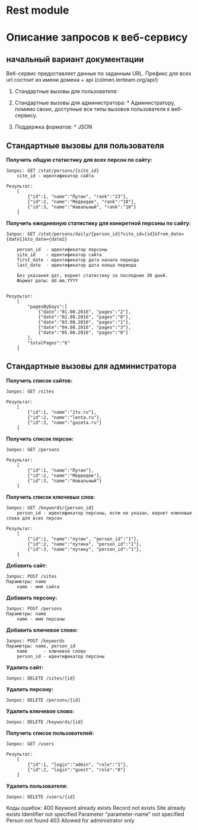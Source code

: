 # Rest module
# Описание запросов к веб-сервису
## начальный вариант документации

Веб-сервис предоставляет данные по заданным URL. 
Префикс для всех url состоит из имени домена + api (colmen.lenteam.org/api/)

  1. 	Стандартные вызовы для пользователя:
   
  2. 	Стандартные вызовы для администратора:
    * 	Администратору, помимо своих, доступные все типы вызовов пользователя к веб-сервису.

  3. Поддержка форматов:
    *   JSON
    
## Стандартные вызовы для пользователя

**Получить общую статистику для всех персон по сайту:**
```
Запрос: GET /stat/persons/{site_id}
    site_id - идентификатор сайта

Результат:
    [
        {"id":1, "name":"Путин", "rank":"23"},
        {"id":2, "name":"Медведев", "rank":"18"},
        {"id":3, "name":"Навальный", "rank":"10"}
    ]
```

**Получить ежедневную статистику для конкретной персоны по сайту:**
```
Запрос: GET /stat/persons/daily/{person_id}?site_id={id}&from_date={date1}&to_date={date2}

    person_id  - идентификатор персоны
    site_id    - идентификатор сайта
    first_date - идентификатор дата начала периода
    last_date  - идентификатор дата конца периода
    
	Без указания дат, вернет статистику за последние 30 дней.
	Формат даты: dd.mm.YYYY


Результат:
    [
        "pagesByDays":[
            {"date":"01.08.2016", "pages":"2"},
            {"date":"02.08.2016", "pages":"0"},
            {"date":"03.08.2016", "pages":"1"},
            {"date":"04.08.2016", "pages":"3"},
            {"date":"05.08.2016", "pages":"0"}
        ],
        "totalPages":"6"
    ]
```

## Стандартные вызовы для администратора

**Получить список сайтов:**
```
Запрос: GET /sites

Результат:
    [
        {"id":1, "name":"1tv.ru"},
        {"id":2, "name":"lenta.ru"},
        {"id":3, "name":"gazeta.ru"}
    ]
```

**Получить список персон:**
```
Запрос: GET /persons

Результат:
    [
        {"id":1, "name":"Путин"},
        {"id":2, "name":"Медведев"},
        {"id":3, "name":"Навальный"}
    ]
```

**Получить список ключевых слов:**
```
Запрос: GET /keywords/{person_id}
    person_id - идентификатор персоны, если не указан, вернет ключевые слова для всех персон

Результат:
    [
        {"id":1, "name":"путин", "person_id":"1"},
        {"id":2, "name":"путина", "person_id":"1"},
        {"id":3, "name":"путину", "person_id":"1"},
    ]
```

**Добавить сайт:**
```
Запрос: POST /sites
Параметры: name
    name - имя сайта
```

**Добавить персону:**
```
Запрос: POST /persons
Параметры: name
    name - имя персоны
```

**Добавить ключевое слово:**
```
Запрос: POST /keywords
Параметры: name, person_id
    name      - ключевое слово
	person_id - идентификатор персоны
```

**Удалить сайт:**
```
Запрос: DELETE /sites/{id}
```

**Удалить персону:**
```
Запрос: DELETE /persons/{id}
```

**Удалить ключевое слово:**
```
Запрос: DELETE /keywords/{id}
```

**Получить список пользователей:**
```
Запрос: GET /users

Результат:
    [
        {"id":1, "login":"admin", "role":"1"},
        {"id":2, "login":"guest", "role":"0"}
    ]
```

**Удалить пользователя:**
```
Запрос: DELETE /users/{id}
```

Коды ошибок:
    400 Keyword already exists
        Record not exists
        Site already exists
        Identifier not specified
        Parameter "parameter-name" not specified
        Person not found
    403 Allowed for administrator only